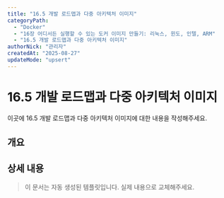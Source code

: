 ```yaml
---
title: "16.5 개발 로드맵과 다중 아키텍처 이미지"
categoryPath:
  - "Docker"
  - "16장 어디서든 실행할 수 있는 도커 이미지 만들기: 리눅스, 윈도, 인텔, ARM"
  - "16.5 개발 로드맵과 다중 아키텍처 이미지"
authorNick: "관리자"
createdAt: "2025-08-27"
updateMode: "upsert"
---
```


# 16.5 개발 로드맵과 다중 아키텍처 이미지

이곳에 16.5 개발 로드맵과 다중 아키텍처 이미지에 대한 내용을 작성해주세요.

## 개요

<!-- 내용을 작성해주세요 -->

## 상세 내용

<!-- 내용을 작성해주세요 -->

> 이 문서는 자동 생성된 템플릿입니다. 실제 내용으로 교체해주세요.
